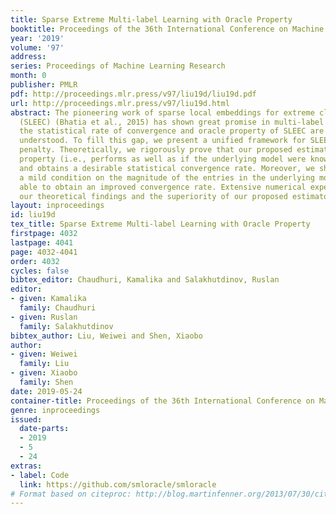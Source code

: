 ```yaml
---
title: Sparse Extreme Multi-label Learning with Oracle Property
booktitle: Proceedings of the 36th International Conference on Machine Learning
year: '2019'
volume: '97'
address: 
series: Proceedings of Machine Learning Research
month: 0
publisher: PMLR
pdf: http://proceedings.mlr.press/v97/liu19d/liu19d.pdf
url: http://proceedings.mlr.press/v97/liu19d.html
abstract: The pioneering work of sparse local embeddings for extreme classification
  (SLEEC) (Bhatia et al., 2015) has shown great promise in multi-label learning. Unfortunately,
  the statistical rate of convergence and oracle property of SLEEC are still not well
  understood. To fill this gap, we present a unified framework for SLEEC with nonconvex
  penalty. Theoretically, we rigorously prove that our proposed estimator enjoys oracle
  property (i.e., performs as well as if the underlying model were known beforehand),
  and obtains a desirable statistical convergence rate. Moreover, we show that under
  a mild condition on the magnitude of the entries in the underlying model, we are
  able to obtain an improved convergence rate. Extensive numerical experiments verify
  our theoretical findings and the superiority of our proposed estimator.
layout: inproceedings
id: liu19d
tex_title: Sparse Extreme Multi-label Learning with Oracle Property
firstpage: 4032
lastpage: 4041
page: 4032-4041
order: 4032
cycles: false
bibtex_editor: Chaudhuri, Kamalika and Salakhutdinov, Ruslan
editor:
- given: Kamalika
  family: Chaudhuri
- given: Ruslan
  family: Salakhutdinov
bibtex_author: Liu, Weiwei and Shen, Xiaobo
author:
- given: Weiwei
  family: Liu
- given: Xiaobo
  family: Shen
date: 2019-05-24
container-title: Proceedings of the 36th International Conference on Machine Learning
genre: inproceedings
issued:
  date-parts:
  - 2019
  - 5
  - 24
extras:
- label: Code
  link: https://github.com/smloracle/smloracle
# Format based on citeproc: http://blog.martinfenner.org/2013/07/30/citeproc-yaml-for-bibliographies/
---
```

